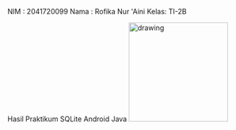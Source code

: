 NIM  : 2041720099
Nama : Rofika Nur 'Aini
Kelas: TI-2B

Hasil Praktikum SQLite Android Java
<img src="images/1.jpg" alt="drawing" width="200"/>